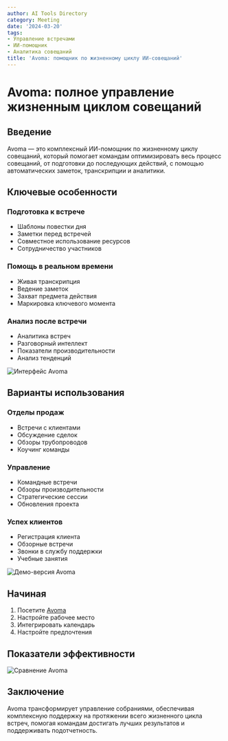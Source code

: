 ```yaml
---
author: AI Tools Directory
category: Meeting
date: '2024-03-20'
tags:
- Управление встречами
- ИИ-помощник
- Аналитика совещаний
title: 'Avoma: помощник по жизненному циклу ИИ-совещаний'
---
```


# Avoma: полное управление жизненным циклом совещаний

## Введение

Avoma — это комплексный ИИ-помощник по жизненному циклу совещаний, который помогает командам оптимизировать весь процесс совещаний, от подготовки до последующих действий, с помощью автоматических заметок, транскрипции и аналитики.

## Ключевые особенности

### Подготовка к встрече
- Шаблоны повестки дня
- Заметки перед встречей
- Совместное использование ресурсов
- Сотрудничество участников

### Помощь в реальном времени
- Живая транскрипция
- Ведение заметок
- Захват предмета действия
- Маркировка ключевого момента

### Анализ после встречи
- Аналитика встреч
- Разговорный интеллект
- Показатели производительности
- Анализ тенденций

![Интерфейс Avoma](/imgs/avoma/interface.jpg)

## Варианты использования

### Отделы продаж
- Встречи с клиентами
- Обсуждение сделок
- Обзоры трубопроводов
- Коучинг команды

### Управление
- Командные встречи
- Обзоры производительности
- Стратегические сессии
- Обновления проекта

### Успех клиентов
- Регистрация клиента
- Обзорные встречи
- Звонки в службу поддержки
- Учебные занятия

![Демо-версия Avoma](/imgs/avoma/demo.jpg)

## Начиная

1. Посетите [Avoma](https://avoma.com)
2. Настройте рабочее место
3. Интегрировать календарь
4. Настройте предпочтения

## Показатели эффективности

![Сравнение Avoma](/imgs/avoma/comparison.jpg)

## Заключение

Avoma трансформирует управление собраниями, обеспечивая комплексную поддержку на протяжении всего жизненного цикла встреч, помогая командам достигать лучших результатов и поддерживать подотчетность.